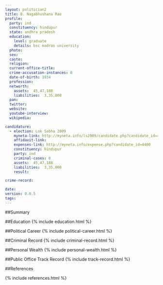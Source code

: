 ```yaml
---
layout: politician2
title: B. Nagabhushana Rao
profile: 
  party: ind
  constituency: hindupur
  state: andhra pradesh
  education: 
    level: graduate
    details: bsc madras university
  photo: 
  sex: 
  caste: 
  religion: 
  current-office-title: 
  crime-accusation-instances: 0
  date-of-birth: 1934
  profession: 
  networth: 
    assets:  45,47,188
    liabilities:  3,35,000
  pan: 
  twitter: 
  website: 
  youtube-interview: 
  wikipedia: 

candidature: 
  - election: Lok Sabha 2009
    myneta-link: http://myneta.info/ls2009/candidate.php?candidate_id=4400
    affidavit-link: 
    expenses-link: http://myneta.info/expense.php?candidate_id=4400
    constituency: hindupur 
    party: ind
    criminal-cases: 0
    assets:  45,47,188
    liabilities:  3,35,000
    result:  

crime-record: 

date: 
version: 0.0.5
tags: 
---
```

##Summary


##Education
{% include education.html %}


##Political Career
{% include political-career.html %}


##Criminal Record
{% include criminal-record.html %}


##Personal Wealth
{% include personal-wealth.html %}


##Public Office Track Record
{% include track-record.html %}


##References


{% include references.html %}
